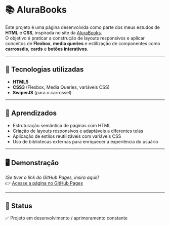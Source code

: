 # 📚 AluraBooks

Este projeto é uma página desenvolvida como parte dos meus estudos de **HTML** e **CSS**, inspirada no site da [AluraBooks](https://www.alura.com.br/).  
O objetivo é praticar a construção de layouts responsivos e aplicar conceitos de **Flexbox**, **media queries** e estilização de componentes como **carrosséis**, **cards** e **botões interativos**.

---

## 🚀 Tecnologias utilizadas
- **HTML5**
- **CSS3** (Flexbox, Media Queries, variáveis CSS)
- **SwiperJS** (para o carrossel)

---

## 🎯 Aprendizados
- Estruturação semântica de páginas com HTML  
- Criação de layouts responsivos e adaptáveis a diferentes telas  
- Aplicação de estilos reutilizáveis com variáveis CSS  
- Uso de bibliotecas externas para enriquecer a experiência do usuário  

---

## 🖥️ Demonstração
*(Se tiver o link do GitHub Pages, insira aqui!)*  
👉 [Acesse a página no GitHub Pages](https://seuusuario.github.io/seurepositorio)

---

## 📌 Status
✅ Projeto em desenvolvimento / aprimoramento constante
